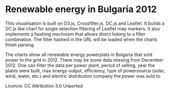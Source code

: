 Renewable energy in Bulgaria 2012
==============================

This visualisation is built on D3.js, Crossfilter.js, DC.js and Leaflet. It builds a DC.js like chart for single selection filtering of Leaflet map markers. It also implements a hashing mechnism that allows direct linking to a filter combination. The filter hashed in the URL will be loaded when the charts finish parsing.

The charts show all renewable energy powerplats in Bulgaria that sold power to the grid in 2012. There may be some data missing from December 2012. One can filter the data per power plant, period of selling, year the plants were built, max energy output, efficiency, type of powersource (solar, wind, water, etc.) and electric distribution company the power was sold to.

Licence: CC Attribution 3.0 Unported

